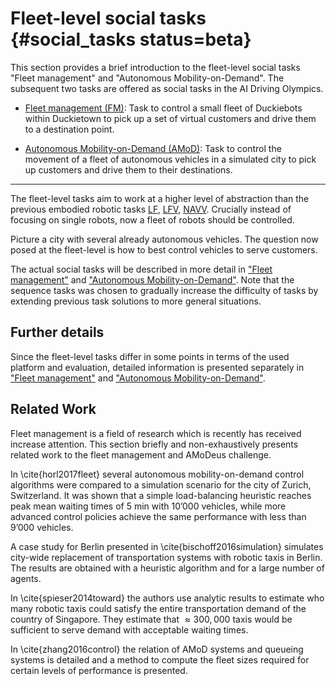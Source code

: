 $$
\newcommand{\AC}[1]{{\color{blue}AC: #1}}
\newcommand{\JZ}[1]{{\color{olive}JZ: #1}}
\newcommand{\fix}{\marginpar{FIX}}
\newcommand{\new}{\marginpar{NEW}}
% Robot:
\newcommand{\dynamical}{\mathcal{D}}
\newcommand{\robot}{\mathcal{R}} % Robot
\newcommand{\config}{\mathcal{Q}} % Configuration space (of robot)
\newcommand{\sensors}{\{z\}} % Sensor set
\newcommand{\bandwidth}{\mathcal{B}}
\newcommand{\computation}{\mathcal{C}}
\newcommand{\memory}{\mathcal{M}}
\newcommand{\actuators}{\mathcal{A}}
\newcommand{\knowledge}{\mathcal{K}}
\newcommand{\perception}{P}
\newcommand{\control}{U}
\newcommand{\actions}{\mathcal{U}}
% Robot mathematics
\newcommand{\operator}{T}
% Groups:
\newcommand{\groups}{G}
%\newcommand{\group}{g}
\newcommand{\groupalgebra}{\mathfrak{g}}
% Scene space
\newcommand{\timespace}{\mathbb{T}}
\newcommand{\environment}{E}
\newcommand{\scene}{\xi}
\newcommand{\scenespace}{\Xi}
\newcommand{\universe}{U}
% Sensor space
\newcommand{\sensor}{\zeta}
\newcommand{\sensorproj}{z}
\newcommand{\sensorspace}{Z}
\newcommand{\projection}{\pi}
\newcommand{\projectionspace}{\Pi}
\newcommand{\viewport}{v}
\newcommand{\viewportspace}{\mathcal{V}}
% Data space
\newcommand{\dataspace}{\mathcal{X}}
\newcommand{\data}{x}
\newcommand{\dataproj}{\phi}
\newcommand{\datakernel}{\psi}
% Output space
\newcommand{\outputy}{y}
\newcommand{\outputspace}{\mathcal{Y}}
% Task space
\newcommand{\task}{T}
\newcommand{\taskspace}{\mathcal{T}}
\newcommand{\objective}{\mathcal{J}}
\newcommand{\robotictask}{RT}
\newcommand{\rules}{\Phi}
\newcommand{\constraints}{\Lambda}
% Action space
\newcommand{\action}{u}
\newcommand{\actionspace}{\mathcal{U}}
\newcommand{\nuisance}{\nu}
% Other characteristics / symbols
\newcommand{\place}{\eta}
\newcommand{\image}{I}
\newcommand{\noise}{n}
\newcommand{\pose}{p}
\newcommand{\shape}{S}
\newcommand{\albedo}{\rho}
% Information theory
\newcommand{\information}{\mathcal{I}}
\newcommand{\expectation}{\mathbb{E}}
% Optimization
\newcommand{\loss}{L}
$$

# Fleet-level social tasks {#social_tasks status=beta}

This section provides a brief introduction to the fleet-level social tasks "Fleet management" and "Autonomous Mobility-on-Demand". The subsequent two tasks are offered as social tasks in the AI Driving Olympics.

  * [Fleet management (FM)](#nav_v): Task to control a small fleet of Duckiebots within Duckietown to pick up a set of virtual customers and drive them to a destination point.


  * [Autonomous Mobility-on-Demand (AMoD)](#amod): Task to control the movement of a fleet of autonomous vehicles in a simulated city to pick up customers and drive them to their destinations.

----------------------------

The fleet-level tasks aim to work at a higher level of abstraction than the previous embodied robotic tasks [LF](#lf), [LFV](#lf_v), [NAVV](#nav_v). Crucially instead of focusing on single robots, now a fleet of robots should be controlled.

Picture a city with several already autonomous vehicles. The question now posed at the fleet-level is how to best control vehicles to serve customers.  


The actual social tasks will be described in more detail in ["Fleet management"](#fleet_manag) and ["Autonomous Mobility-on-Demand"](#amod). Note that the sequence tasks was chosen to gradually increase the difficulty of tasks by extending previous task solutions to more general situations.

## Further details

Since the fleet-level tasks differ in some points in terms of the used platform and evaluation, detailed information is presented separately in ["Fleet management"](#fleet_manag) and ["Autonomous Mobility-on-Demand"](#amod).


## Related Work

Fleet management is a field of research which is recently has received increase attention. This section briefly and non-exhaustively presents related work to the fleet management and AMoDeus challenge.

In \cite{horl2017fleet} several autonomous mobility-on-demand control algorithms were compared to a simulation scenario for the city of Zurich, Switzerland. It was shown
that a simple load-balancing heuristic reaches peak mean waiting times of 5 min with 10’000
vehicles, while more advanced control policies achieve the same performance with less than 9’000 vehicles.


A case study for Berlin presented in \cite{bischoff2016simulation} simulates city-wide replacement of transportation systems with robotic taxis in Berlin. The results are obtained with a heuristic algorithm and for a large number of agents.

In \cite{spieser2014toward} the authors use analytic results to estimate who  many robotic taxis could satisfy  the entire transportation demand of the country of Singapore. They estimate that $\approx 300,000$ taxis would be sufficient to serve demand with acceptable waiting times.

In \cite{zhang2016control} the relation of AMoD systems and queueing systems is detailed and a method to compute the fleet sizes required for certain levels of performance is presented.
